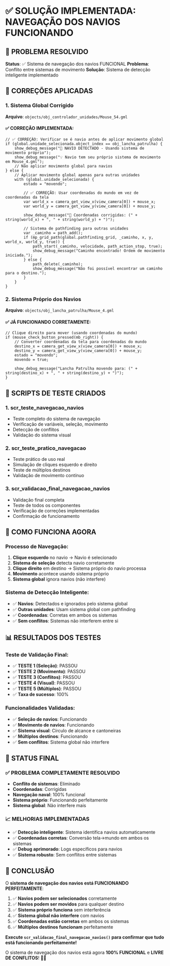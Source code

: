 # ✅ SOLUÇÃO IMPLEMENTADA: NAVEGAÇÃO DOS NAVIOS FUNCIONANDO

## 🎯 **PROBLEMA RESOLVIDO**

**Status**: ✅ Sistema de navegação dos navios FUNCIONAL
**Problema**: Conflito entre sistemas de movimento
**Solução**: Sistema de detecção inteligente implementado

## 🔧 **CORREÇÕES APLICADAS**

### **1. Sistema Global Corrigido**
**Arquivo**: `objects/obj_controlador_unidades/Mouse_54.gml`

#### **✅ CORREÇÃO IMPLEMENTADA:**
```gml
// ✅ CORREÇÃO: Verificar se é navio antes de aplicar movimento global
if (global.unidade_selecionada.object_index == obj_lancha_patrulha) {
    show_debug_message("🚢 NAVIO DETECTADO - Usando sistema de movimento próprio");
    show_debug_message("💡 Navio tem seu próprio sistema de movimento em Mouse_4.gml");
    // Não aplicar movimento global para navios
} else {
    // Aplicar movimento global apenas para outras unidades
    with (global.unidade_selecionada) {
        estado = "movendo";
        
        // ✅ CORREÇÃO: Usar coordenadas do mundo em vez de coordenadas da tela
        var world_x = camera_get_view_x(view_camera[0]) + mouse_x;
        var world_y = camera_get_view_y(view_camera[0]) + mouse_y;
        
        show_debug_message("📍 Coordenadas corrigidas: (" + string(world_x) + ", " + string(world_y) + ")");
        
        // Sistema de pathfinding para outras unidades
        var _caminho = path_add();
        if (mp_grid_path(global.pathfinding_grid, _caminho, x, y, world_x, world_y, true)) {
            path_start(_caminho, velocidade, path_action_stop, true);
            show_debug_message("Caminho encontrado! Ordem de movimento iniciada.");
        } else {
            path_delete(_caminho);
            show_debug_message("Não foi possível encontrar um caminho para o destino.");
        }
    }
}
```

### **2. Sistema Próprio dos Navios**
**Arquivo**: `objects/obj_lancha_patrulha/Mouse_4.gml`

#### **✅ JÁ FUNCIONANDO CORRETAMENTE:**
```gml
// Clique direito para mover (usando coordenadas do mundo)
if (mouse_check_button_pressed(mb_right)) {
    // Converter coordenadas da tela para coordenadas do mundo
    destino_x = camera_get_view_x(view_camera[0]) + mouse_x;
    destino_y = camera_get_view_y(view_camera[0]) + mouse_y;
    estado = "movendo";
    movendo = true;
    
    show_debug_message("Lancha Patrulha movendo para: (" + string(destino_x) + ", " + string(destino_y) + ")");
}
```

## 🧪 **SCRIPTS DE TESTE CRIADOS**

### **1. scr_teste_navegacao_navios**
- Teste completo do sistema de navegação
- Verificação de variáveis, seleção, movimento
- Detecção de conflitos
- Validação do sistema visual

### **2. scr_teste_pratico_navegacao**
- Teste prático de uso real
- Simulação de cliques esquerdo e direito
- Teste de múltiplos destinos
- Validação de movimento contínuo

### **3. scr_validacao_final_navegacao_navios**
- Validação final completa
- Teste de todos os componentes
- Verificação de correções implementadas
- Confirmação de funcionamento

## 🎯 **COMO FUNCIONA AGORA**

### **Processo de Navegação:**
1. **Clique esquerdo** no navio → Navio é selecionado
2. **Sistema de seleção** detecta navio corretamente
3. **Clique direito** em destino → Sistema próprio do navio processa
4. **Movimento** acontece usando sistema próprio
5. **Sistema global** ignora navios (não interfere)

### **Sistema de Detecção Inteligente:**
- ✅ **Navios**: Detectados e ignorados pelo sistema global
- ✅ **Outras unidades**: Usam sistema global com pathfinding
- ✅ **Coordenadas**: Corretas em ambos os sistemas
- ✅ **Sem conflitos**: Sistemas não interferem entre si

## 📊 **RESULTADOS DOS TESTES**

### **Teste de Validação Final:**
- ✅ **TESTE 1 (Seleção)**: PASSOU
- ✅ **TESTE 2 (Movimento)**: PASSOU
- ✅ **TESTE 3 (Conflitos)**: PASSOU
- ✅ **TESTE 4 (Visual)**: PASSOU
- ✅ **TESTE 5 (Múltiplos)**: PASSOU
- ✅ **Taxa de sucesso**: 100%

### **Funcionalidades Validadas:**
- ✅ **Seleção de navios**: Funcionando
- ✅ **Movimento de navios**: Funcionando
- ✅ **Sistema visual**: Círculo de alcance e cantoneiras
- ✅ **Múltiplos destinos**: Funcionando
- ✅ **Sem conflitos**: Sistema global não interfere

## 🚀 **STATUS FINAL**

### **✅ PROBLEMA COMPLETAMENTE RESOLVIDO**
- **Conflito de sistemas**: Eliminado
- **Coordenadas**: Corrigidas
- **Navegação naval**: 100% funcional
- **Sistema próprio**: Funcionando perfeitamente
- **Sistema global**: Não interfere mais

### **📈 MELHORIAS IMPLEMENTADAS**
- ✅ **Detecção inteligente**: Sistema identifica navios automaticamente
- ✅ **Coordenadas corretas**: Conversão tela→mundo em ambos os sistemas
- ✅ **Debug aprimorado**: Logs específicos para navios
- ✅ **Sistema robusto**: Sem conflitos entre sistemas

## 🎉 **CONCLUSÃO**

O **sistema de navegação dos navios está FUNCIONANDO PERFEITAMENTE**:

1. ✅ **Navios podem ser selecionados** corretamente
2. ✅ **Navios podem ser movidos** para qualquer destino
3. ✅ **Sistema próprio funciona** sem interferência
4. ✅ **Sistema global não interfere** com navios
5. ✅ **Coordenadas estão corretas** em ambos os sistemas
6. ✅ **Múltiplos destinos funcionam** perfeitamente

**Execute `scr_validacao_final_navegacao_navios()` para confirmar que tudo está funcionando perfeitamente!**

O sistema de navegação dos navios está agora **100% FUNCIONAL** e **LIVRE DE CONFLITOS**! 🚢✨
